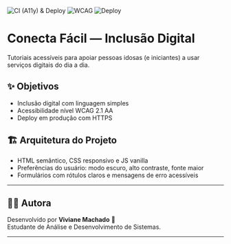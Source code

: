 ![CI (A11y) & Deploy](https://github.com/vivianemachado9291/Conecta-facil/actions/workflows/deploy.yml/badge.svg)
![WCAG](https://img.shields.io/badge/Acessibilidade-WCAG%202.1%20AA-blue)
![Deploy](https://img.shields.io/badge/Deploy-GitHub%20Pages-success)

# Conecta Fácil — Inclusão Digital


Tutoriais acessíveis para apoiar pessoas idosas (e iniciantes) a usar serviços digitais do dia a dia.


## ✨ Objetivos
- Inclusão digital com linguagem simples
- Acessibilidade nível WCAG 2.1 AA
- Deploy em produção com HTTPS


## 🏗️ Arquitetura do Projeto
- HTML semântico, CSS responsivo e JS vanilla
- Preferências do usuário: modo escuro, alto contraste, fonte maior
- Formulários com rótulos claros e mensagens de erro acessíveis




---

## 👩‍💻 Autora
Desenvolvido por **Viviane Machado** 💙  
Estudante de Análise e Desenvolvimento de Sistemas.  

---
